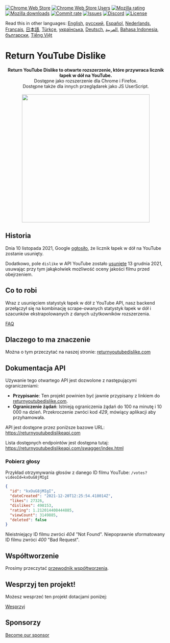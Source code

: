 [![Chrome Web Store](https://img.shields.io/chrome-web-store/stars/gebbhagfogifgggkldgodflihgfeippi?label=Chrome%20Rating&style=flat&logo=google)](https://chromewebstore.google.com/detail/return-youtube-dislike/gebbhagfogifgggkldgodflihgfeippi)
[![Chrome Web Store Users](https://img.shields.io/chrome-web-store/users/gebbhagfogifgggkldgodflihgfeippi?label=Chrome%20Users&style=flat&logo=google)](https://chromewebstore.google.com/detail/return-youtube-dislike/gebbhagfogifgggkldgodflihgfeippi)
[![Mozilla rating](https://img.shields.io/amo/stars/return-youtube-dislikes?label=Firefox%20Rating&style=flat&logo=firefox)](https://addons.mozilla.org/en-US/firefox/addon/return-youtube-dislikes/)
[![Mozilla downloads](https://img.shields.io/amo/users/return-youtube-dislikes?label=Firefox%20Users&style=flat&logo=firefox)](https://addons.mozilla.org/en-US/firefox/addon/return-youtube-dislikes/)
[![Commit rate](https://img.shields.io/github/commit-activity/m/Anarios/return-youtube-dislike?label=Commits&style=flat)](https://github.com/Anarios/return-youtube-dislike/commits/main)
[![Issues](https://img.shields.io/github/issues/Anarios/return-youtube-dislike?style=flat&label=Issues)](https://github.com/Anarios/return-youtube-dislike/issues)
[![Discord](https://img.shields.io/discord/909435648170160229?label=Discord&style=flat&logo=discord)](https://discord.gg/UMxyMmCgfF)
[![License](https://img.shields.io/badge/License-GPLv3-blue.svg?style=flat)](https://github.com/Anarios/return-youtube-dislike/blob/main/LICENSE)

Read this in other languages: [English](README.md), [русский](READMEru.md), [Español](READMEes.md), [Nederlands](READMEnl.md), [Français](READMEfr.md), [日本語](READMEja.md), [Türkçe](READMEtr.md), [українська](READMEuk.md), [Deutsch](READMEde.md), [العربية](READMEar.md), [Bahasa Indonesia](READMEid.md), [български](READMEbg.md), [Tiếng Việt](READMEvi.md)

# Return YouTube Dislike

<p align="center">
    <b>Return YouTube Dislike to otwarte rozszerzenie, które przywraca licznik łapek w dół na YouTube.</b><br>
    Dostępne jako rozszerzenie dla Chrome i Firefox.<br>
    Dostępne także dla innych przeglądarek jako JS UserScript.<br><br>
    <img width="400px" src="https://user-images.githubusercontent.com/18729296/141743755-2be73297-250e-4cd1-ac93-8978c5a39d10.png"/>
</p>

## Historia

Dnia 10 listopada 2021, Google [ogłosiło](https://blog.youtube/news-and-events/update-to-youtube/), że licznik łapek w dół na YouTube zostanie usunięty.

Dodatkowo, pole `dislike` w API YouTube zostało [usunięte](https://support.google.com/youtube/thread/134791097/update-to-youtube-dislike-counts) 13 grudnia 2021, usuwając przy tym jakąkolwiek możliwość oceny jakości filmu przed obejrzeniem.

## Co to robi

Wraz z usunięciem statystyk łapek w dół z YouTube API, nasz backend przełączył się na kombinację scrape-owanych statystyk łapek w dół i szacunków ekstrapolowanych z danych użytkowników rozszerzenia.

[FAQ](https://github.com/Anarios/return-youtube-dislike/blob/main/Docs/FAQ.md)

## Dlaczego to ma znaczenie

Można o tym przeczytać na naszej stronie: [returnyoutubedislike.com](https://www.returnyoutubedislike.com/)

## Dokumentacja API

Używanie tego otwartego API jest dozwolone z następującymi ograniczeniami:

- **Przypisanie**: Ten projekt powinien być jawnie przypisany z linkiem do [returnyoutubedislike.com](https://returnyoutubedislike.com/).
- **Ograniczenie żądań**: Istnieją ograniczenia żądań do 100 na minutę i 10 000 na dzień. Przekroczenie zwróci kod _429_, mówiący aplikacji aby przyhamowała.

API jest dostępne przez poniższe bazowe URL:
https://returnyoutubedislikeapi.com

Lista dostępnych endpointów jest dostępna tutaj:
https://returnyoutubedislikeapi.com/swagger/index.html

### Pobierz głosy

Przykład otrzymywania głosów z danego ID filmu YouTube:
`/votes?videoId=kxOuG8jMIgI`

```json
{
  "id": "kxOuG8jMIgI",
  "dateCreated": "2021-12-20T12:25:54.418014Z",
  "likes": 27326,
  "dislikes": 498153,
  "rating": 1.212014408444885,
  "viewCount": 3149885,
  "deleted": false
}
```

Nieistniejący ID filmu zwróci _404_ "Not Found".
Niepoprawnie sformatowany ID filmu zwróci _400_ "Bad Request".

<!---
## API documentation

Cała dokumentacja jest dostępna na naszej stronie.
[https://returnyoutubedislike.com/docs/](https://returnyoutubedislike.com/docs/) -->

## Współtworzenie

Prosimy przeczytać [przewodnik współtworzenia](https://github.com/Anarios/return-youtube-dislike/blob/main/CONTRIBUTING.md).

## Wesprzyj ten projekt!

Możesz wesprzeć ten projekt dotacjami poniżej:

[Wesprzyj](https://returnyoutubedislike.com/donate)

## Sponsorzy



[Become our sponsor](https://www.patreon.com/join/returnyoutubedislike/checkout?rid=8008601)
